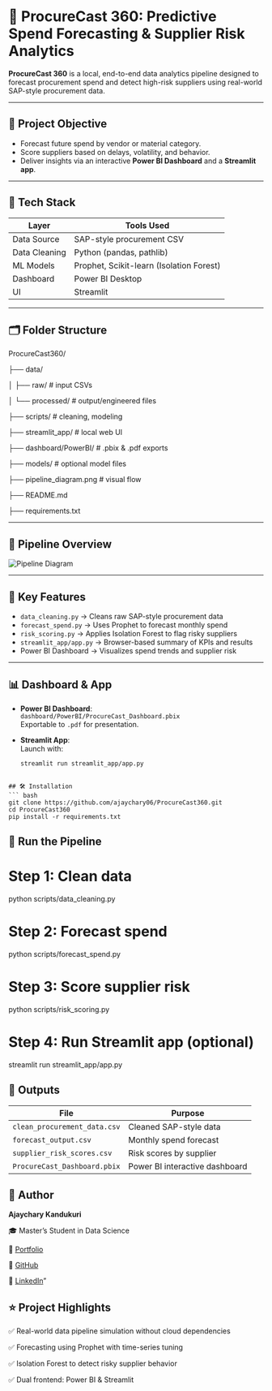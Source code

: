 # 🚀 ProcureCast 360: Predictive Spend Forecasting & Supplier Risk Analytics

**ProcureCast 360** is a local, end-to-end data analytics pipeline designed to forecast procurement spend and detect high-risk suppliers using real-world SAP-style procurement data.

---

## 🎯 Project Objective

- Forecast future spend by vendor or material category.
- Score suppliers based on delays, volatility, and behavior.
- Deliver insights via an interactive **Power BI Dashboard** and a **Streamlit app**.

---

## 🧩 Tech Stack

| Layer         | Tools Used                                      |
|---------------|-------------------------------------------------|
| Data Source   | SAP-style procurement CSV                       |
| Data Cleaning | Python (pandas, pathlib)                        |
| ML Models     | Prophet, Scikit-learn (Isolation Forest)        |
| Dashboard     | Power BI Desktop                                |
| UI            | Streamlit                                       |

---

## 🗂️ Folder Structure

ProcureCast360/

├── data/

│ ├── raw/ # input CSVs

│ └── processed/ # output/engineered files

├── scripts/ # cleaning, modeling

├── streamlit_app/ # local web UI

├── dashboard/PowerBI/ # .pbix & .pdf exports

├── models/ # optional model files

├── pipeline_diagram.png # visual flow

├── README.md

├── requirements.txt


---

## 🔁 Pipeline Overview

![Pipeline Diagram](pipeline_diagram.png)

---

## 🧠 Key Features

- `data_cleaning.py` → Cleans raw SAP-style procurement data
- `forecast_spend.py` → Uses Prophet to forecast monthly spend
- `risk_scoring.py` → Applies Isolation Forest to flag risky suppliers
- `streamlit_app/app.py` → Browser-based summary of KPIs and results
- Power BI Dashboard → Visualizes spend trends and supplier risk

---

## 📊 Dashboard & App

- **Power BI Dashboard**:  
  `dashboard/PowerBI/ProcureCast_Dashboard.pbix`  
  Exportable to `.pdf` for presentation.

- **Streamlit App**:  
  Launch with:
  ```bash
  streamlit run streamlit_app/app.py
```

## 🛠️ Installation
``` bash
git clone https://github.com/ajaychary06/ProcureCast360.git
cd ProcureCast360
pip install -r requirements.txt
```

## 📁 Run the Pipeline
# Step 1: Clean data
python scripts/data_cleaning.py

# Step 2: Forecast spend
python scripts/forecast_spend.py

# Step 3: Score supplier risk
python scripts/risk_scoring.py

# Step 4: Run Streamlit app (optional)
streamlit run streamlit_app/app.py


## 📌 Outputs

| File                         | Purpose                        |
| ---------------------------- | ------------------------------ |
| `clean_procurement_data.csv` | Cleaned SAP-style data         |
| `forecast_output.csv`        | Monthly spend forecast         |
| `supplier_risk_scores.csv`   | Risk scores by supplier        |
| `ProcureCast_Dashboard.pbix` | Power BI interactive dashboard |


## 👤 Author

**Ajaychary Kandukuri** 

🎓 Master’s Student in Data Science 

🔗 [Portfolio](https://ajaychary06.github.io/Portfolio/) 

🐍 [GitHub](https://github.com/ajaychary06) 

💼 [LinkedIn](https://www.linkedin.com/in/ajaychary-kandukuri-053a5a25a/)”



## ⭐ Project Highlights

✅ Real-world data pipeline simulation without cloud dependencies

✅ Forecasting using Prophet with time-series tuning

✅ Isolation Forest to detect risky supplier behavior

✅ Dual frontend: Power BI & Streamlit


